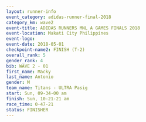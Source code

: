 ```yaml
---
layout: runner-info 
event_category: adidas-runner-final-2018 
category_km: wave2 
event-title: ADIDAS RUNNERS MNL A GAMES FINALS 2018  
event-location: Makati City Philippines 
event-logo: 
event-date: 2018-05-01 
checkpoint-name2: FINISH (T-2) 
overall_rank: 5
gender_rank: 4
bib: WAVE 2 - 01
first_name: Macky
last_name: Antonio
gender: M
team_name: Titans - ULTRA Pasig
start: Sun, 09-34-00 am
finish: Sun, 10-21-21 am
race_time: 0-47-21
status: FINISHER
---
```

